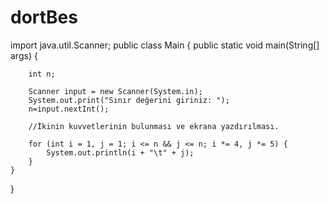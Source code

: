 # dortBes
import java.util.Scanner;
public class Main {
    public static void main(String[] args) {

        int n;

        Scanner input = new Scanner(System.in);
        System.out.print("Sınır değerini giriniz: ");
        n=input.nextInt();

        //İkinin kuvvetlerinin bulunması ve ekrana yazdırılması.

        for (int i = 1, j = 1; i <= n && j <= n; i *= 4, j *= 5) {
            System.out.println(i + "\t" + j);
        }
    }
}
